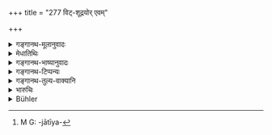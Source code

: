 +++
title = "277 विट्-शूद्रयोर् एवम्"

+++

<details><summary>गङ्गानथ-मूलानुवादः</summary>

On the Vaiśya and the Śūdra also, the inflicting of punishment shall be of the same kind, according to their respective castes,—barring mutilation; such is the decision.—(277)
</details>

<details><summary>मेधातिथिः</summary>

**एवम् एव** प्रथममध्यमौ साहसाव् इत्य् अतिदिश्यते । तेनैव क्रमेण वैश्यस्य शूद्राक्रोशे प्रथमः । शूद्रस्य वैश्याक्रोशे मध्यमः । **छेदवर्जं** **दण्डस्य प्रणयनम्** इति । "एकजातिर् द्विजातिम्" (म्ध् ८.२७०) इत्य् अनेन जिह्वाछेदं प्राप्तं निवर्तयति । **स्वजातिं प्रतीति** । नैवं मन्तव्यं समानजातीयं[^२१८] प्रतीति । किं तर्हि, यात्र जातिर् उपात्ता वैश्यशूद्राव् इति **स्व**ग्रहणम् । श्लोकाभिप्रायं परस्पराक्रोशे यावत् । **स्वजातिम्** इति पूर्वत्रापि संबन्धनीयम् । **प्रणयनम्** प्रवर्तनम् । क्षत्रियस्य वैश्यशूद्राक्षारणे प्रथमार्धसाहसः । एवं ब्राह्मणस्य वैश्यशूद्रयोः कल्पः ॥ ८.२७७ ॥


[^२१८]:
     M G: -jātīya-
</details>

<details><summary>गङ्गानथ-भाष्यानुवादः</summary>

‘*Of the same kind*’—*i.e*., the lowest and the middlemost amercements, mentioned in the preceding verse. The order should be as follows:—when the *Vaiśya* abuses the *Śūdra*, he shall be fined the lowest amercement, and when the *Śūdra* abuses the *Vaiśya*, he shall be fined the middle amercement.

‘*The inflicting of the punishment shall be the same, barring mutilation*’;—This includes the ‘cutting off of the tongue’ laid down in verse 270.

‘*According to their respective castes*’— This should not be understood to mean that the said fine is to be inflicted when they abuse men *of their own caste*; the meaning is that the fine shall be in accordance with the castes mentioned. The sense of the verse is that when these men abuse men of their own castes, the punishment shall be as laid down before.

‘*Inflicting*’—Promulgating.

When the *Kṣatriya* abuses the *Vaiśya*, the fine shall consist of half of the lowest amercement; the same scale shall apply when the *Brāhmaṇa* abuses the Vaiśya and the Śūdra.—(277)
</details>

<details><summary>गङ्गानथ-टिप्पन्यः</summary>

This verse is quoted in *Vivādaratnākara* (p. 250), which adds the
following:—The rule laid down in the preceding verse is applicable to
the Vaiśya and the Śūdra also;—‘*Svajātiṃprati*’—‘as between persons of
the same caste’ (the punishment is to be inflicted) ‘*tattvataḥ*,’ in
accordance with the superiority or inferiority of position and
qualifications;—‘*chedavarjam*’, this precludes the cutting of the
tongue.

It is quoted in *Mitākṣarā* (2.207), to the effect that when the Vaiśya
abuses the Śūdra, he is to be fined 50 *paṇas*. *Bālambhaṭṭī* has the
following notes:—‘*Viṭśūdrayoḥ* in the case of the Vaiśya and the
Śūdra—‘*Svajātiṃ prati*’—insuring each other,—‘*evameva*,’ the case is
to be treated as in the case of the Brāhmaṇa and the Kṣatriya,—*i*.
*e*., when the Vaiśya insults the Śūdra, he should pay the ‘first
amercement,’ and when the Śūdra insults the Vaiśya, he should pay the
‘middle amercement,’—this should be the penalty inflicted, and there is
to be no cutting of the tongue;—‘*tattvataḥ*,’ this is the legal
punishment.—This verse, as also the preceding one, refers to a case
where the defamation is in regard to a heinous offence.

It is quoted in *Vīramitrodaya* (Vyavahāra, 150a).
</details>

<details><summary>गङ्गानथ-तुल्य-वाक्यानि</summary>

**(verses 8.276-278)  
**

[(See texts under
268-270.)]
</details>

<details><summary>भारुचिः</summary>

अयम् अपर उपदेशसामर्थ्याद् विकल्पार्थो विधिर् उच्यते । यदा ब्राह्मणः क्षत्रियम् आक्रोशति तदा तस्य पूर्वसाहसः । यदा च क्षत्रियो ब्राह्मणं तदा तत्र मध्यमः साहसः । एवं क्षत्रियवैश्ययोस् तथा वैश्यशूद्रयोः । एवं च सति शूद्रस्य जिह्वाछेदनवर्जं दण्डनिपातनम् उक्तं भवति ॥ ८.२७५–७६ ॥
</details>

<details><summary>Bühler</summary>

277	A Vaisya and a Sudra must be punished exactly in the same manner according to their respective castes, but the tongue (of the Sudra) shall not be cut out; that is the decision.
</details>
